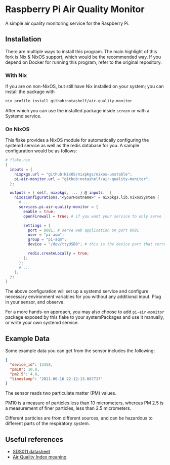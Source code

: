 # Raspberry Pi Air Quality Monitor

A simple air quality monitoring service for the Raspberry Pi.

## Installation

There are multiple ways to install this program. The main highlight of this fork is Nix & NixOS support, which would be the recommended way.
If you depend on Docker for running this program, refer to the original repository.

### With Nix

If you are on non-NixOS, but still have Nix installed on your system; you can install the package with

```bash
nix profile install github:notashelf/air-quality-monitor
```

After which you can use the installed package inside `screen` or with a Systemd service.

### On NixOS

This flake provides a NixOS module for automatically configuring the systemd service as well as the redis database for you.
A sample configuration would be as follows:

```nix
# flake.nix
{
  inputs = {
    nixpkgs.url = "github:NixOS/nixpkgs/nixos-unstable";
    pi-air-monitor.url = "github:notashelf/air-quality-monitor";
  };

  outputs = { self, nixpkgs, ... } @ inputs:  {
    nixosConfigurations."<yourHostname>" = nixpkgs.lib.nixosSystem {
      # ...
      services.pi-air-quality-monitor = {
        enable = true;
        openFirewall = true; # if you want your service to only serve locally, disable this - defaults to true

        settings = {
          port = 8081; # serve web application on port 8081
          user = "pi-aqm";
          group = "pi-aqm";
          device = "/dev/ttyUSB0"; # this is the device port that corresponds to your sensor device

          redis.createLocally = true;
        };
      };
      # ...
    };
  };
}
```

The above configuration will set up a systemd service and configure necessary environment variables for you without any additional input.
Plug in your sensor, and observe.

For a more hands-on approach, you may also choose to add `pi-air-monitor` package exposed by this flake to your systemPackages and
use it manually, or write your own systemd service.

## Example Data

Some example data you can get from the sensor includes the following:

```json
{
  "device_id": 13358,
  "pm10": 10.8,
  "pm2.5": 4.8,
  "timestamp": "2021-06-16 22:12:13.887717"
}
```

The sensor reads two particulate matter (PM) values.

PM10 is a measure of particles less than 10 micrometers, whereas PM 2.5 is a measurement of finer particles, less than 2.5 micrometers.

Different particles are from different sources, and can be hazardous to different parts of the respiratory system.

## Useful references

- [SDS011 datasheet](https://cdn-reichelt.de/documents/datenblatt/X200/SDS011-DATASHEET.pdf)
- [Air Quality Index meaning](https://www.airnow.gov/aqi/aqi-basics/)
